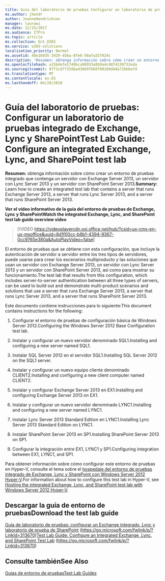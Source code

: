 ```yaml
---
title: Guía del laboratorio de pruebas Configurar un laboratorio de pruebas integrado de Exchange, Lync y SharePoint
ms.author: jhendr
author: JoanneHendrickson
manager: laurawi
ms.date: 12/15/2017
ms.audience: ITPro
ms.topic: article
ms.collection: Ent_O365
ms.service: o365-solutions
localization_priority: Normal
ms.assetid: 48e16935-3429-456a-8fe6-50afa257924c
description: 'Resumen: obtenga información sobre cómo crear un entorno de pruebas que contenga un servidor con Exchange Server 2013, un servidor con Lync Server 2013 y un servidor con SharePoint Server 2013.'
ms.openlocfilehash: a15bdefe1749bca98933a8b9a4c4874130732eda
ms.sourcegitcommit: 8ff1cd7733dba438697b68f90189d4da72bbbefd
ms.translationtype: MT
ms.contentlocale: es-ES
ms.lasthandoff: 04/20/2018
---
```

# <a name="test-lab-guide-configure-an-integrated-exchange-lync-and-sharepoint-test-lab"></a><span data-ttu-id="910a5-103">Guía del laboratorio de pruebas: Configurar un laboratorio de pruebas integrado de Exchange, Lync y SharePoint</span><span class="sxs-lookup"><span data-stu-id="910a5-103">Test Lab Guide: Configure an integrated Exchange, Lync, and SharePoint test lab</span></span>

 <span data-ttu-id="910a5-104">**Resumen:** obtenga información sobre cómo crear un entorno de pruebas integrado que contenga un servidor con Exchange Server 2013, un servidor con Lync Server 2013 y un servidor con SharePoint Server 2013.</span><span class="sxs-lookup"><span data-stu-id="910a5-104">**Summary:** Learn how to create an integrated test lab that contains a server that runs Exchange Server 2013, a server that runs Lync Server 2013, and a server that runs SharePoint Server 2013.</span></span>
 
<span data-ttu-id="910a5-105">**Ver el vídeo informativo de la guía del entorno de pruebas de Exchange, Lync y SharePoint**</span><span class="sxs-lookup"><span data-stu-id="910a5-105">**Watch the integrated Exchange, Lync, and SharePoint test lab guide overview video**</span></span>

> [!VIDEO https://videoplayercdn.osi.office.net/hub/?csid=ux-cms-en-us-msoffice&uuid=8d1f00cc-b8b1-4394-9367-0cc9765e380a&AutoPlayVideo=false]
 
<span data-ttu-id="910a5-106">El entorno de pruebas que se obtiene con esta configuración, que incluye la autenticación de servidor a servidor entre los tres tipos de servidores, puede usarse para crear los escenarios multiproducto y las soluciones que usan un servidor con Exchange Server 2013, un servidor con Lync Server 2013 y un servidor con SharePoint Server 2013, así como para mostrar su funcionamiento.</span><span class="sxs-lookup"><span data-stu-id="910a5-106">The test lab that results from this configuration, which includes server-to-server authentication between all three types of servers, can be used to build out and demonstrate multi-product scenarios and solutions that use a server that runs Exchange Server 2013, a server that runs Lync Server 2013, and a server that runs SharePoint Server 2013.</span></span>
  
<span data-ttu-id="910a5-107">Este documento contiene instrucciones para lo siguiente:</span><span class="sxs-lookup"><span data-stu-id="910a5-107">This document contains instructions for the following:</span></span>
  
1. <span data-ttu-id="910a5-108">Configurar el entorno de pruebas de configuración básica de Windows Server 2012.</span><span class="sxs-lookup"><span data-stu-id="910a5-108">Configuring the Windows Server 2012 Base Configuration test lab.</span></span>
    
2. <span data-ttu-id="910a5-109">Instalar y configurar un nuevo servidor denominado SQL1.</span><span class="sxs-lookup"><span data-stu-id="910a5-109">Installing and configuring a new server named SQL1.</span></span>
    
3. <span data-ttu-id="910a5-110">Instalar SQL Server 2012 en el servidor SQL1.</span><span class="sxs-lookup"><span data-stu-id="910a5-110">Installing SQL Server 2012 on the SQL1 server.</span></span>
    
4. <span data-ttu-id="910a5-111">Instalar y configurar un nuevo equipo cliente denominado CLIENT2.</span><span class="sxs-lookup"><span data-stu-id="910a5-111">Installing and configuring a new client computer named CLIENT2.</span></span>
    
5. <span data-ttu-id="910a5-112">Instalar y configurar Exchange Server 2013 en EX1.</span><span class="sxs-lookup"><span data-stu-id="910a5-112">Installing and configuring Exchange Server 2013 on EX1.</span></span>
    
6. <span data-ttu-id="910a5-113">Instalar y configurar un nuevo servidor denominado LYNC1.</span><span class="sxs-lookup"><span data-stu-id="910a5-113">Installing and configuring a new server named LYNC1.</span></span>
    
7. <span data-ttu-id="910a5-114">Instalar Lync Server 2013 Standard Edition en LYNC1.</span><span class="sxs-lookup"><span data-stu-id="910a5-114">Installing Lync Server 2013 Standard Edition on LYNC1.</span></span>
    
8. <span data-ttu-id="910a5-115">Instalar SharePoint Server 2013 en SP1.</span><span class="sxs-lookup"><span data-stu-id="910a5-115">Installing SharePoint Server 2013 on SP1.</span></span>
    
9. <span data-ttu-id="910a5-116">Configurar la integración entre EX1, LYNC1 y SP1.</span><span class="sxs-lookup"><span data-stu-id="910a5-116">Configuring integration between EX1, LYNC1, and SP1.</span></span>
    
<span data-ttu-id="910a5-117">Para obtener información sobre cómo configurar este entorno de pruebas en Hyper-V, consulte el tema sobre el [hospedaje del entorno de pruebas integrado de Exchange, Lync y SharePoint con Windows Server 2012 Hyper-V](https://social.technet.microsoft.com/wiki/contents/articles/18483.hosting-the-integrated-exchange-lync-and-sharepoint-test-lab-with-windows-server-2012-hyper-v.aspx).</span><span class="sxs-lookup"><span data-stu-id="910a5-117">For information about how to configure this test lab in Hyper-V, see [Hosting the integrated Exchange, Lync, and SharePoint test lab with Windows Server 2012 Hyper-V](https://social.technet.microsoft.com/wiki/contents/articles/18483.hosting-the-integrated-exchange-lync-and-sharepoint-test-lab-with-windows-server-2012-hyper-v.aspx).</span></span>
  
## <a name="download-the-test-lab-guide"></a><span data-ttu-id="910a5-118">Descargar la guía de entorno de pruebas</span><span class="sxs-lookup"><span data-stu-id="910a5-118">Download the test lab guide</span></span>

<span data-ttu-id="910a5-119">[Guía de laboratorio de pruebas: configurar un Exchange integrado, Lync y laboratorio de prueba de SharePoint](https://go.microsoft.com/fwlink/p/?LinkId=313670) (https://go.microsoft.com/fwlink/p/?LinkId=313670)</span><span class="sxs-lookup"><span data-stu-id="910a5-119">[Test Lab Guide: Configure an Integrated Exchange, Lync, and SharePoint Test Lab](https://go.microsoft.com/fwlink/p/?LinkId=313670) (https://go.microsoft.com/fwlink/p/?LinkId=313670)</span></span>
  
## <a name="see-also"></a><span data-ttu-id="910a5-120">Consulte también</span><span class="sxs-lookup"><span data-stu-id="910a5-120">See Also</span></span>

[<span data-ttu-id="910a5-121">Guías de entorno de pruebas</span><span class="sxs-lookup"><span data-stu-id="910a5-121">Test Lab Guides</span></span>](https://go.microsoft.com/fwlink/p/?LinkId=202817)




